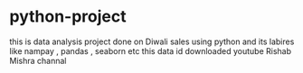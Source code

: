# python-project
this is data analysis project done on Diwali sales using python and its labires like nampay , pandas , seaborn etc 
this data id downloaded youtube Rishab Mishra channal
